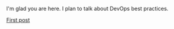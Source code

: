I'm glad you are here. I plan to talk about DevOps best practices.

[First post](http://ranebull.me/2018/11/12/start)
